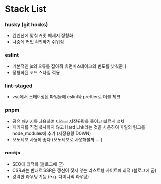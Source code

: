# Stack List

### husky (git hooks)

- 컨벤션에 맞춰 커밋 메세지 정형화
- 나중에 커밋 확인하기 쉬워짐

### eslint

- 기본적인 js의 오류를 잡아줘 휴먼미스테이크의 빈도를 낮춰준다
- 정형화된 코드 스타일 적용

### lint-staged

- vsc에서 스테이징된 파일들에 eslint와 prettier로 더블 체크

### pnpm

- 공유 패키지를 사용하여 디스크 저장용량을 줄이고 빠르게 설치
- 패키지를 직접 복사하지 않고 Hard Link라는 것을 사용하여 파일의 링크를 node_modules에 추가 (저장용량 DOWN)
- 모노레포 사용에 좋다 (모노레포로 사용해볼까.....)

### nextjs

- SEO에 최적화 (블로그에 굳)
- CSR과는 반대로 SSR은 갱신이 잦지 않는 리스트형 사이트에 최적 (블로그에 굳)
- 강력한 라우팅 기능 (e.g. 다이나믹 라우팅)
